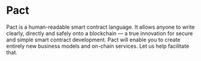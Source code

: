 # Pact
Pact is a human-readable smart contract language. It allows anyone to write clearly, directly and safely onto a blockchain — a true innovation for secure and simple smart contract development. Pact will enable you to create entirely new business models and on-chain services.
Let us help facilitate that.
